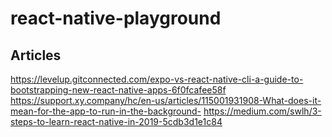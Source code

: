 # react-native-playground
## Articles
  https://levelup.gitconnected.com/expo-vs-react-native-cli-a-guide-to-bootstrapping-new-react-native-apps-6f0fcafee58f
  https://support.xy.company/hc/en-us/articles/115001931908-What-does-it-mean-for-the-app-to-run-in-the-background-
  https://medium.com/swlh/3-steps-to-learn-react-native-in-2019-5cdb3d1e1c84
